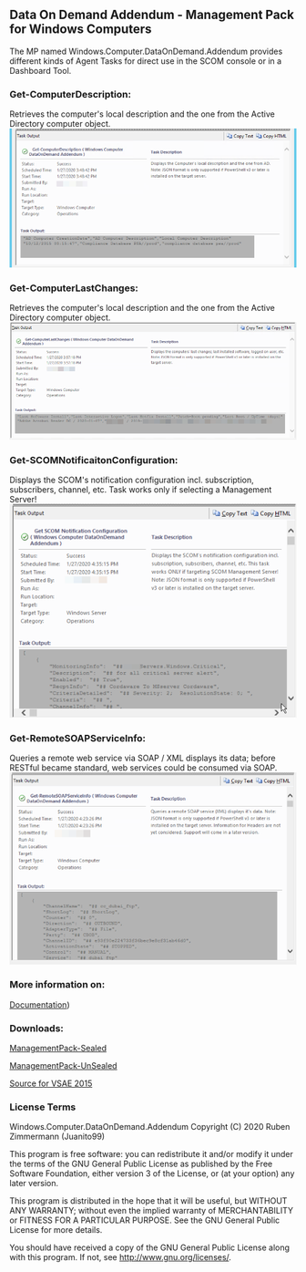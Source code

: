 ## Data On Demand Addendum - Management Pack for Windows Computers
The MP named Windows.Computer.DataOnDemand.Addendum provides different kinds of Agent Tasks for direct use in the SCOM console or in a Dashboard Tool.



### Get-ComputerDescription:
Retrieves the computer's local description and the one from the Active Directory computer object. 
![Get-ComputerDescription](https://raw.githubusercontent.com/Juanito99/Windows.Computer.DataOnDemand.Addendum/master/PicturesForGitWebSite/Get-ComputerDescription.png)


### Get-ComputerLastChanges:
Retrieves the computer's local description and the one from the Active Directory computer object. 
![Get-ComputerLastChanges](https://raw.githubusercontent.com/Juanito99/Windows.Computer.DataOnDemand.Addendum/master/PicturesForGitWebSite/Get-ComputerLastChanges.png)


### Get-SCOMNotificaitonConfiguration:
Displays the SCOM's notification configuration incl. subscription, subscribers, channel, etc. 
Task works only if selecting a Management Server!
![Get-SCOMNotificaitonConfiguration](https://raw.githubusercontent.com/Juanito99/Windows.Computer.DataOnDemand.Addendum/master/PicturesForGitWebSite/Get-SCOMNotificaitonConfiguration.png)


### Get-RemoteSOAPServiceInfo:
Queries a remote web service via SOAP / XML displays its data; before RESTful became standard, web services could be consumed via SOAP.
![Get-RemoteSOAPServiceInfo](https://raw.githubusercontent.com/Juanito99/Windows.Computer.DataOnDemand.Addendum/master/PicturesForGitWebSite/Get-RemoteSOAPServiceInfo.png)


### More information on:
[Documentation](https://raw.githubusercontent.com/Juanito99/Windows.Computer.DataOnDemand.Addendum/master/Documentation/DataOnDemandAddendum_ManagementPack_for_WindowsComputers.pdf))



### Downloads:

[ManagementPack-Sealed](https://github.com/Juanito99/SolarWinds_NPM_OpsMgr/blob/master/ABC.Network.SolarWinds.NPM/ABC.Network.SolarWinds.NPM/bin/Debug/ABC.Network.SolarWinds.NPM.mpb) 

[ManagementPack-UnSealed](https://github.com/Juanito99/SolarWinds_NPM_OpsMgr/blob/master/ABC.Network.SolarWinds.NPM/ABC.Network.SolarWinds.NPM/bin/Release/ABC.Network.SolarWinds.NPM.mpb) 

[Source for VSAE 2015](https://github.com/Juanito99/SolarWinds_NPM_OpsMgr/tree/master/ABC.Network.SolarWinds.NPM)



### License Terms

Windows.Computer.DataOnDemand.Addendum
Copyright (C) 2020 Ruben Zimmermann (Juanito99)

This program is free software: you can redistribute it and/or modify
it under the terms of the GNU General Public License as published by
the Free Software Foundation, either version 3 of the License, or
(at your option) any later version.

This program is distributed in the hope that it will be useful,
but WITHOUT ANY WARRANTY; without even the implied warranty of
MERCHANTABILITY or FITNESS FOR A PARTICULAR PURPOSE.  See the
GNU General Public License for more details.

You should have received a copy of the GNU General Public License
along with this program.  If not, see <http://www.gnu.org/licenses/>.